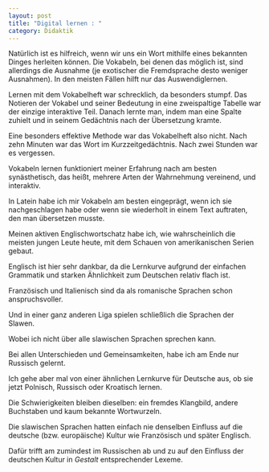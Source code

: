 ```yaml
---
layout: post
title: "Digital lernen : "
category: Didaktik
---
```



Natürlich ist es hilfreich, wenn wir uns ein Wort mithilfe eines bekannten Dinges herleiten können. Die Vokabeln, bei denen das möglich ist, sind allerdings die Ausnahme (je exotischer die Fremdsprache desto weniger Ausnahmen). In den meisten Fällen hilft nur das Auswendiglernen.


Lernen mit dem Vokabelheft war schrecklich, da besonders stumpf. Das Notieren der Vokabel und seiner Bedeutung in eine zweispaltige Tabelle war der einzige interaktive Teil. Danach lernte man, indem man eine Spalte zuhielt und in seinem Gedächtnis nach der Übersetzung kramte.

Eine besonders effektive Methode war das Vokabelheft also nicht. Nach zehn Minuten war das Wort im Kurzzeitgedächtnis. Nach zwei Stunden war es vergessen.

Vokabeln lernen funktioniert meiner Erfahrung nach am besten synästhetisch, das heißt, mehrere Arten der Wahrnehmung vereinend, und interaktiv.


In Latein habe ich mir Vokabeln am besten eingeprägt, wenn ich sie nachgeschlagen habe oder wenn sie wiederholt in einem Text auftraten, den man übersetzen musste. 

Meinen aktiven Englischwortschatz habe ich, wie wahrscheinlich die meisten jungen Leute heute, mit dem Schauen von amerikanischen Serien gebaut.

Englisch ist hier sehr dankbar, da die Lernkurve aufgrund der einfachen Grammatik und starken Ähnlichkeit zum Deutschen relativ flach ist.

Französisch und Italienisch sind da als romanische Sprachen schon anspruchsvoller.

Und in einer ganz anderen Liga spielen schließlich die Sprachen der Slawen.

Wobei ich nicht über alle slawischen Sprachen sprechen kann.

Bei allen Unterschieden und Gemeinsamkeiten, habe ich am Ende nur Russisch gelernt.

Ich gehe aber mal von einer ähnlichen Lernkurve für Deutsche aus, ob sie jetzt Polnisch, Russisch oder Kroatisch lernen.

Die Schwierigkeiten bleiben dieselben: ein fremdes Klangbild, andere Buchstaben und kaum bekannte Wortwurzeln.

Die slawischen Sprachen hatten einfach nie denselben Einfluss auf die deutsche (bzw. europäische) Kultur wie Französisch und später Englisch.

Dafür trifft am zumindest im Russischen ab und zu auf den Einfluss der deutschen Kultur in *Gestalt* entsprechender Lexeme.